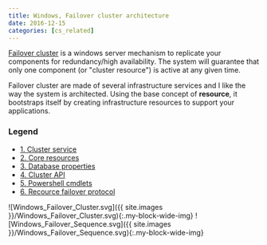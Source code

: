 ```yaml
---
title: Windows, Failover cluster architecture
date: 2016-12-15
categories: [cs_related]
---
```


[Failover cluster][0] is a windows server mechanism to replicate your components for redundancy/high availability.
The system will guarantee that only one component (or "cluster resource") is active at any given time.

Failover cluster are made of several infrastructure services and I like the way the system is architected.
Using the base concept of **resource**, it bootstraps itself by creating infrastructure resources to support your applications.

### Legend
* [1. Cluster service][1]
* [2. Core resources][2]
* [3. Database properties][3]
* [4. Cluster API][3]
* [5. Powershell cmdlets][5]
* [6. Recource failover protocol][6]

![Windows_Failover_Cluster.svg]({{ site.images }}/Windows_Failover_Cluster.svg){:.my-block-wide-img}
![Windows_Failover_Sequence.svg]({{ site.images }}/Windows_Failover_Sequence.svg){:.my-block-wide-img}

[0]: https://msdn.microsoft.com/en-us/library/aa372871.aspx
[1]: https://msdn.microsoft.com/en-us/library/aa369163.aspx
[2]: https://msdn.microsoft.com/en-us/library/aa369314.aspx
[3]: https://msdn.microsoft.com/en-us/library/aa372230.aspx
[4]: https://msdn.microsoft.com/en-us/library/aa372859.aspx
[5]: https://technet.microsoft.com/library/hh847239.aspx
[6]: https://msdn.microsoft.com/en-us/library/aa372255.aspx
